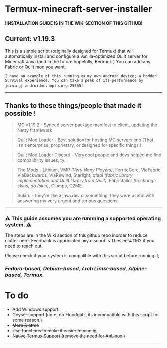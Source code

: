 # Termux-minecraft-server-installer
#### **!INSTALLATION GUIDE IS IN THE WIKI SECTION OF THIS GITHUB!**

## Current: v1.19.3

This is a simple script (originally designed for Termux) that will automatically install and configure a vanilla-optimized Quilt server for Minecraft Java (and in the future hopefully, Bedrock.)
You can add any Fabric or Quilt mod you want.

`I have an example of this running on my own android device; a Modded Survival experience. You can take a peak of its performance by joining; androidmc.hopto.org:25565` !!

----------------------------------------------------------------------
## Thanks to these things/people that made it possible !
> MC v1.19.2 - Synced server package manifest to client, updating the Netty framework

> Quilt Mod Loader - Best solution for hosting MC servers imo (That isn't enterprise, proprietary, or designed for specific things.)

> Quilt Mod Loader Discord - Very cool people and devs helped me find compalibility issues, ty.

> The Mods - Lithium, VMP *(Very Many Players)*, FerriteCore, ViaFabric, ViaBackwards, ViaRewind, Starlight, qfapi *(fabric library implementation and Quilt library from Quilt)*, Fabrictailor *(to change skins, do /skin)*, Clumps, C2ME.

> Sukiru - they're like a java dev or something, they were useful with answering my very urgent and serious questions.

------------------------------------------------------------------

### ⚠️ This guide assumes you are runnning a supported operating system.  ⚠️
The steps are in the Wiki section of this github repo inorder to reduce clutter here. Feedback is appriciated, my discord is Theslees#1162 if you need to reach out.


Please check if your system is compatible with this script before running it;

### ***Fedora-based, Debian-based, Arch Linux-based, Alpine-based, Termux.***

# To do
- Add Windows support
- ~~Geyser support~~ (note; no Floodgate, its incompatible with this script for some reason.)
- ~~More Distros~~
- ~~Use functions to make it easier to read ig~~
- ~~Native Termux Support (remove the need for AnLinux.)~~

----------------------------------------------------------------
